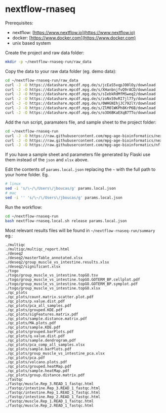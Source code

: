 # nextflow-rnaseq

Prerequisites:

- nextflow: [https://www.nextflow.io](https://www.nextflow.io)
- docker: [https://www.docker.com](https://www.docker.com)
- unix based system

Create the project and raw data folder:
```bash
mkdir -p ~/nextflow-rnaseq-run/raw_data
```

Copy the data to your raw data folder (eg. demo data):
```bash
cd ~/nextflow-rnaseq-run/raw_data
curl -J -O https://datashare.mpcdf.mpg.de/s/jcEaS5vqpJO0lOy/download
curl -J -O https://datashare.mpcdf.mpg.de/s/XHanbnjfvQ9rACD/download
curl -J -O https://datashare.mpcdf.mpg.de/s/sIebkRdMfMSweq2/download
curl -J -O https://datashare.mpcdf.mpg.de/s/zoNxS9vRI7jl77y/download
curl -J -O https://datashare.mpcdf.mpg.de/s/0WHGNIhjJC792lY/download
curl -J -O https://datashare.mpcdf.mpg.de/s/ZlM0lWKPh8KrP6B/download
curl -J -O https://datashare.mpcdf.mpg.de/s/o3O6BKaEXqB7TTo/download
```

Add the run script, paramaters file, and sample sheet to the project folder:
```bash
cd ~/nextflow-rnaseq-run
curl -J -O https://raw.githubusercontent.com/mpg-age-bioinformatics/nextflow-rnaseq/main/nextflow-rnaseq.local.sh
curl -J -O https://raw.githubusercontent.com/mpg-age-bioinformatics/nextflow-rnaseq/main/params.local.json
curl -J -O https://raw.githubusercontent.com/mpg-age-bioinformatics/nf-deseq2/main/sample_sheet.xlsx
```

If you have a sample sheet and parameters file generated by Flaski use them instead of the `json` and `xlsx` above.

Edit the contents of `params.local.json` replacing the `~` with the full path to your home folder. Eg.
```bash
# linux
sed -i 's/\~/\/Users\/jboucas/g' params.local.json
# mac 
sed -i '' 's/\~/\/Users\/jboucas/g' params.local.json
```

Run the workflow:
```bash
cd ~/nextflow-rnaseq-run
bash nextflow-rnaseq.local.sh release params.local.json
```

Most relevant results files will be found in `~/nextflow-rnaseq-run/summary` eg.:
```
./multiqc
./multiqc/multiqc_report.html
./deseq2
./deseq2/masterTable_annotated.xlsx
./deseq2/group_muscle_vs_intestine.results.xlsx
./deseq2/significant.xlsx
./togo
./togo/group_muscle_vs_intestine.topGO.tsv
./togo/group_muscle_vs_intestine.topGO.GOTERM_BP.cellplot.pdf
./togo/group_muscle_vs_intestine.topGO.GOTERM_BP.symplot.pdf
./togo/group_muscle_vs_intestine.topGO.xlsx
./qc_plots
./qc_plots/count.matrix.scatter.plot.pdf
./qc_plots/p.value.dist.pdf
./qc_plots/pca_all_samples.pdf
./qc_plots/grouped.KDE.pdf
./qc_plots/sigFeatures.matrix.pdf
./qc_plots/sample.distance.matrix.pdf
./qc_plots/MA.plots.pdf
./qc_plots/sample.KDE.pdf
./qc_plots/grouped.barPlots.pdf
./qc_plots/q.value.dist.pdf
./qc_plots/sample.dendrogram.pdf
./qc_plots/pca_comp_all_samples.xlsx
./qc_plots/sample.barPlots.pdf
./qc_plots/group_muscle_vs_intestine_pca.xlsx
./qc_plots/pca.pdf
./qc_plots/volcano.plots.pdf
./qc_plots/grouped.heatMap.pdf
./qc_plots/sample.heatMap.pdf
./qc_plots/group.distance.matrix.pdf
./fastqc
./fastqc/muscle.Rep_3.READ_1_fastqc.html
./fastqc/intestine.Rep_3.READ_1_fastqc.html
./fastqc/intestine.Rep_1.READ_1_fastqc.html
./fastqc/intestine.Rep_2.READ_1_fastqc.html
./fastqc/muscle.Rep_1.READ_1_fastqc.html
./fastqc/muscle.Rep_2.READ_1_fastqc.html
```
